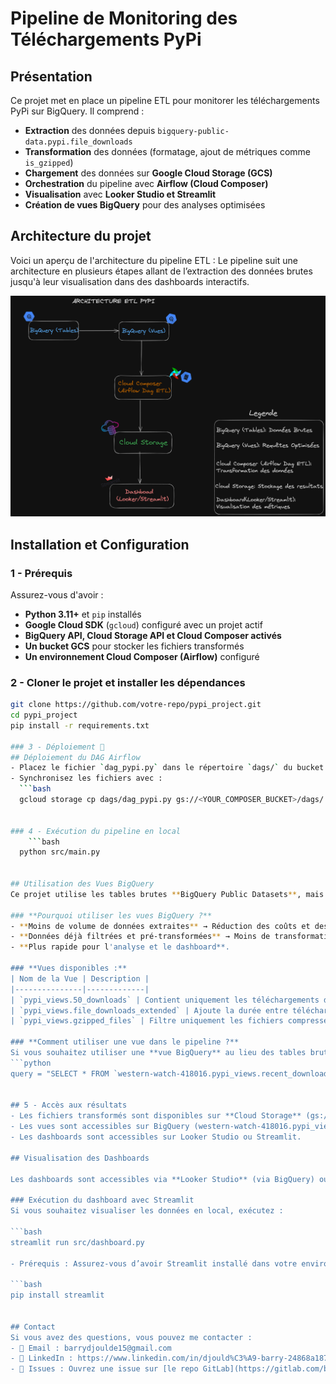 # Pipeline de Monitoring des Téléchargements PyPi

## Présentation

Ce projet met en place un pipeline ETL pour monitorer les téléchargements PyPi sur BigQuery. Il comprend :
- **Extraction** des données depuis `bigquery-public-data.pypi.file_downloads`
- **Transformation** des données (formatage, ajout de métriques comme `is_gzipped`)
- **Chargement** des données sur **Google Cloud Storage (GCS)**
- **Orchestration** du pipeline avec **Airflow (Cloud Composer)**
- **Visualisation** avec **Looker Studio et Streamlit**
- **Création de vues BigQuery** pour des analyses optimisées

## **Architecture du projet**

Voici un aperçu de l'architecture du pipeline ETL : Le pipeline suit une architecture en plusieurs étapes allant de l’extraction des données brutes jusqu'à leur visualisation dans des dashboards interactifs.

<img src="docs/arch.png" alt="Architecture ETL PyPi" width="600">

## **Installation et Configuration**
### 1 - **Prérequis**
Assurez-vous d'avoir :
- **Python 3.11+** et `pip` installés
- **Google Cloud SDK** (`gcloud`) configuré avec un projet actif
- **BigQuery API, Cloud Storage API et Cloud Composer activés**
- **Un bucket GCS** pour stocker les fichiers transformés
- **Un environnement Cloud Composer (Airflow)** configuré

### 2 - **Cloner le projet et installer les dépendances**
```bash
git clone https://github.com/votre-repo/pypi_project.git
cd pypi_project
pip install -r requirements.txt

### 3 - Déploiement 🚀
## Déploiement du DAG Airflow
- Placez le fichier `dag_pypi.py` dans le répertoire `dags/` du bucket Cloud Composer.
- Synchronisez les fichiers avec :
  ```bash
  gcloud storage cp dags/dag_pypi.py gs://<YOUR_COMPOSER_BUCKET>/dags/


### 4 - Exécution du pipeline en local
    ```bash
  python src/main.py


## Utilisation des Vues BigQuery
Ce projet utilise les tables brutes **BigQuery Public Datasets**, mais pour améliorer les performances, des **vues BigQuery** sont disponibles.

### **Pourquoi utiliser les vues BigQuery ?**
- **Moins de volume de données extraites** → Réduction des coûts et des temps d’exécution.
- **Données déjà filtrées et pré-transformées** → Moins de transformations dans le pipeline.
- **Plus rapide pour l'analyse et le dashboard**.

### **Vues disponibles :**
| Nom de la Vue | Description |
|---------------|-------------|
| `pypi_views.50_downloads` | Contient uniquement les téléchargements des 15 derniers jours |
| `pypi_views.file_downloads_extended` | Ajoute la durée entre téléchargements et l’indicateur `is_gzipped` |
| `pypi_views.gzipped_files` | Filtre uniquement les fichiers compressés (`.gz`) |

### **Comment utiliser une vue dans le pipeline ?**
Si vous souhaitez utiliser une **vue BigQuery** au lieu des tables brutes, modifiez `extract.py` en remplaçant la requête SQL par :
```python
query = "SELECT * FROM `western-watch-418016.pypi_views.recent_downloads`"


## 5 - Accès aux résultats
- Les fichiers transformés sont disponibles sur **Cloud Storage** (gs://<YOUR_BUCKET_NAME>/data/)
- Les vues sont accessibles sur BigQuery (western-watch-418016.pypi_views).
- Les dashboards sont accessibles sur Looker Studio ou Streamlit.

## Visualisation des Dashboards

Les dashboards sont accessibles via **Looker Studio** (via BigQuery) ou en local avec **Streamlit**.

### Exécution du dashboard avec Streamlit
Si vous souhaitez visualiser les données en local, exécutez :

```bash
streamlit run src/dashboard.py

- Prérequis : Assurez-vous d’avoir Streamlit installé dans votre environnement

```bash
pip install streamlit


## Contact
Si vous avez des questions, vous pouvez me contacter :
- 📧 Email : barrydjoulde15@gmail.com
- 🔗 LinkedIn : https://www.linkedin.com/in/djould%C3%A9-barry-24868a187
- 📝 Issues : Ouvrez une issue sur [le repo GitLab](https://gitlab.com/barrydjoulde/pypi-monitoring-pipeline)





